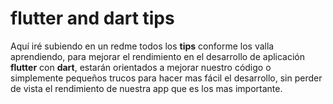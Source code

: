 # flutter and dart tips
Aquí iré subiendo en un redme todos los **tips** conforme los valla aprendiendo, para mejorar el rendimiento en el desarrollo de aplicación **flutter** con **dart**, estarán orientados a mejorar nuestro código o simplemente pequeños trucos para hacer mas fácil el desarrollo, sin perder de vista el rendimiento de nuestra app que es los mas importante.
